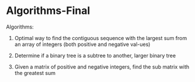 # Algorithms-Final

Algorithms: 

1. Optimal way to find the contiguous sequence with the largest sum from an array of integers (both positive and negative val-ues)

2. Determine if a binary tree is a subtree to another, larger binary tree

3. Given a matrix of positive and negative integers, find the sub matrix with the greatest sum
